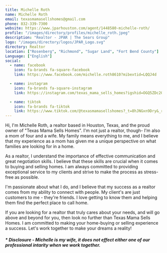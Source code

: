 ```yaml
---
title: Michelle Roth
name: Michelle Roth
email: texasmamasellshomes@gmail.com
phone: 832-339-7300
website: https://www.jparhouston.com/agent/1448580-michelle-roth/
profile: "/images/directory/profiles/michelle_roth.jpeg"
description: "Realtor - JPAR | The Sears Group"
logo: "/images/directory/logos/JPAR_Logo.svg"
directory: Realtor
location: ["Rosenberg", "Richmond", "Sugar Land", "Fort Bend County"]
Language: ["English"]
social:
  - name: facebook
    icon: fa-brands fa-square-facebook
    link: https://www.facebook.com/michelle.roth8610?mibextid=LQQJ4d

  - name: instagram
    icon: fa-brands fa-square-instagram
    link: https://instagram.com/texas_mama_sells_homes?igshid=OGQ5ZDc2ODk2ZA==

  - name: tiktok
    icon: fa-brands fa-tiktok
    link: https://www.tiktok.com/@texasmamasellshomes?_t=8hJNGxn9Dry&_r=1
---
```

Hi, I'm Michelle Roth, a realtor based in Houston, Texas, and the proud owner of "Texas Mama Sells Homes". I'm not just a realtor, though- I'm also a mom of four and a wife. My family means everything to me, and I believe that my experience as a mom has given me a unique perspective on what families are looking for in a home.
 
As a realtor, I understand the importance of effective communication and great negotiation skills. I believe that these skills are crucial when it comes to buying and selling homes. I am always committed to providing exceptional service to my clients and strive to make the process as stress-free as possible. 
 
I'm passionate about what I do, and I believe that my success as a realtor comes from my ability to connect with people.  My client's are just customers to me - they're friends. I love getting to know them and helping them find the perfect place to call home. 
 
If you are looking for a realtor that truly cares about your needs, and will go above and beyond for you, then look no further than Texas Mama Sells Homes. I am committed to making your home-buying or selling experience a success. Let's work together to make your dreams a reality!

##### * Disclosure - Michelle is my wife, it does not effect either one of our professional intarity when we work together.
